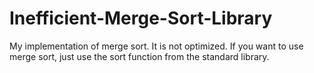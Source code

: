 # Inefficient-Merge-Sort-Library
My implementation of merge sort. It is not optimized. If you want to use merge sort, just use the sort function from the standard library.
